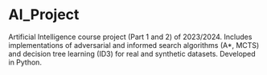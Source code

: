 # AI_Project
Artificial Intelligence course project (Part 1 and 2) of 2023/2024. Includes implementations of adversarial and informed search algorithms (A*, MCTS) and decision tree learning (ID3) for real and synthetic datasets. Developed in Python.
